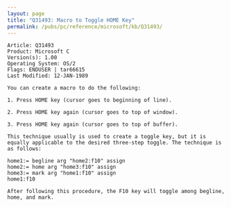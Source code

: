 ```yaml
---
layout: page
title: "Q31493: Macro to Toggle HOME Key"
permalink: /pubs/pc/reference/microsoft/kb/Q31493/
---
```


	Article: Q31493
	Product: Microsoft C
	Version(s): 1.00
	Operating System: OS/2
	Flags: ENDUSER | tar66615
	Last Modified: 12-JAN-1989
	
	You can create a macro to do the following:
	
	1. Press HOME key (cursor goes to beginning of line).
	
	2. Press HOME key again (cursor goes to top of window).
	
	3. Press HOME key again (cursor goes to top of buffer).
	
	This technique usually is used to create a toggle key, but it is
	equally applicable to the desired three-step toggle. The technique is
	as follows:
	
	home1:= begline arg "home2:f10" assign
	home2:= home arg "home3:f10" assign
	home3:= mark arg "home1:f10" assign
	home1:f10
	
	After following this procedure, the F10 key will toggle among begline,
	home, and mark.
